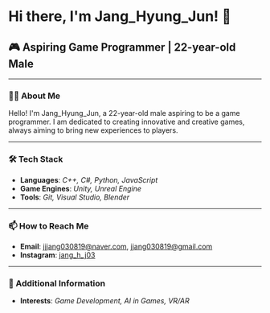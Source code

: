 # Hi there, I'm Jang_Hyung_Jun! 👋

## 🎮 Aspiring Game Programmer | 22-year-old Male

---

### 🧑‍💻 About Me
Hello! I'm Jang_Hyung_Jun, a 22-year-old male aspiring to be a game programmer. I am dedicated to creating innovative and creative games, always aiming to bring new experiences to players.

---

### 🛠️ Tech Stack
- **Languages**: _C++, C#, Python, JavaScript_
- **Game Engines**: _Unity, Unreal Engine_
- **Tools**: _Git, Visual Studio, Blender_

---

### 📫 How to Reach Me
- **Email**: [jjjang030819@naver.com](mailto:jjjang030819@naver.com), [jjang030819@gmail.com](mailto:jjang030819@gmail.com)
- **Instagram**: [jang_h_j03](https://www.instagram.com/jang_h_j03?igsh=MXc2OGJlaWgzcXNo)

---

### 🌟 Additional Information
- **Interests**: _Game Development, AI in Games, VR/AR_
